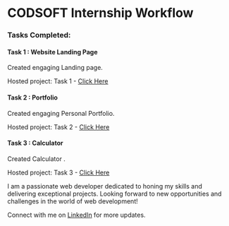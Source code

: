 <h1>CODSOFT Internship Workflow</h1>


<h3>Tasks Completed:</h3>
<h4>Task 1 : Website Landing Page</h4>
<p>Created engaging Landing page.</p>
<p>Hosted project: Task 1 - <a href="#">Click Here</a></p>

<h4>Task 2 : Portfolio</h4>
<p>Created engaging Personal Portfolio.</p>
<p>Hosted project: Task 2 - <a href="#">Click Here</a></p>

<h4>Task 3 : Calculator</h4>
<p>Created Calculator .</p>
<p>Hosted project: Task 3 - <a href="#">Click Here</a></p>

I am a passionate web developer dedicated to honing my skills and delivering exceptional projects. Looking forward to new opportunities and challenges in the world of web development!

Connect with me on <a href="#">LinkedIn</a> for more updates.
